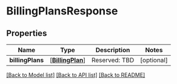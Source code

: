 # BillingPlansResponse

## Properties
Name | Type | Description | Notes
------------ | ------------- | ------------- | -------------
**billingPlans** | [[**BillingPlan**](BillingPlan.md)] | Reserved: TBD | [optional] 

[[Back to Model list]](../README.md#documentation-for-models) [[Back to API list]](../README.md#documentation-for-api-endpoints) [[Back to README]](../README.md)


